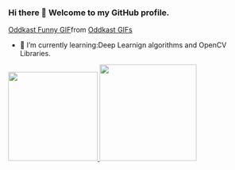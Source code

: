 ### Hi there 👋 Welcome to my GitHub profile.

<div class="tenor-gif-embed" data-postid="27040558" data-share-method="host" data-aspect-ratio="0.746875" data-width="100%"><a href="https://tenor.com/view/oddkast-funny-cat-gif-27040558">Oddkast Funny GIF</a>from <a href="https://tenor.com/search/oddkast-gifs">Oddkast GIFs</a></div> <script type="text/javascript" async src="https://tenor.com/embed.js"></script>

- 🌱 I’m currently learning:Deep Learnign algorithms and OpenCV Libraries.

          

<div>
<a href="https://github.com/mi1048">
<img loading="lazy" height="180em" widht="200em"src="https://github-readme-stats.vercel.app/api/top-langs/?username=mi1048&layout=compact&langs_count=7&theme=dracula"/>
<img loading="lazy" height="195em" widht="200em"src="https://github-readme-stats.vercel.app/api?username=mi1048&show_icons=true&theme=dracula&include_all_commits=true&count_private=true"/>
</div>
<!--
**mi1048/mi1048** is a ✨ _special_ ✨ repository because its `README.md` (this file) appears on your GitHub profile.

Here are some ideas to get you started:

- 🔭 I’m currently working on
- 🌱 I’m currently learning ...
- 👯 I’m looking to collaborate on ...
- 🤔 I’m looking for help with ...
- 💬 Ask me about ...
- 📫 How to reach me: ...
- 😄 Pronouns: He/him
- ⚡ Fun fact: ...
-->
